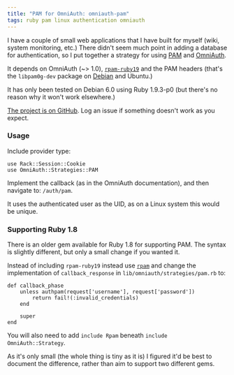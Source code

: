 ```yaml
---
title: "PAM for OmniAuth: omniauth-pam"
tags: ruby pam linux authentication omniauth
---
```


I have a couple of small web applications that I have built for myself (wiki, system monitoring, etc.) There didn't seem much point in adding a database for authentication, so I put together a strategy for using [PAM](http://en.wikipedia.org/wiki/Linux_PAM) and [OmniAuth](https://github.com/intridea/omniauth/).

It depends on OmniAuth (~> 1.0), [`rpam-ruby19`](https://github.com/canweriotnow/rpam-ruby19) and the PAM headers (that's the `libpam0g-dev` package on [Debian](http://packages.debian.org/squeeze/libpam0g-dev) and Ubuntu.)

It has only been tested on Debian 6.0 using Ruby 1.9.3-p0 (but there's no reason why it won't work elsewhere.)

[The project is on GitHub](http://github.com/nickcharlton/omniauth-pam). Log an issue if something doesn't work as you expect.

### Usage

Include provider type: 

	use Rack::Session::Cookie
	use OmniAuth::Strategies::PAM

Implement the callback (as in the OmniAuth documentation), and then navigate to: `/auth/pam`.

It uses the authenticated user as the UID, as on a Linux system this would be unique.

### Supporting Ruby 1.8

There is an older gem available for Ruby 1.8 for supporting PAM. The syntax is slightly different, but only a small change if you wanted it.

Instead of including `rpam-ruby19` instead use [`rpam`](http://rpam.rubyforge.org/) and change the implementation of `callback_response` in `lib/omniauth/strategies/pam.rb` to:

    def callback_phase
        unless authpam(request['username'], request['password'])
            return fail!(:invalid_credentials)
        end

        super
    end

You will also need to add `include Rpam` beneath `include OmniAuth::Strategy`.

As it's only small (the whole thing is tiny as it is) I figured it'd be best to document the difference, rather than aim to support two different gems.

